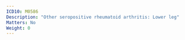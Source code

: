 ```yaml
---
ICD10: M0586
Description: "Other seropositive rheumatoid arthritis: Lower leg"
Matters: No
Weight: 0
---
```


